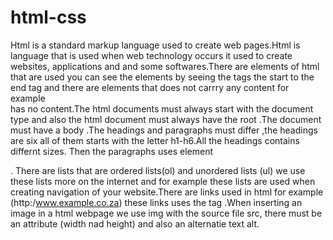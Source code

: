 # html-css
Html is a standard markup language used to create web pages.Html is language that is used when web technology occurs it used to create websites, applications and and some softwares.There are elements of html that are used you can see the elements by seeing the tags the start to the end tag and there are elements that does not carrry any content for example <br> has no content.The html documents must always start with the document type <!DOCTYPE html> and also the html document must always have the root <html>.The document must have a body <body>.The headings and paragraphs must differ ,the headings are six all of them starts with the letter h1-h6.All the headings contains differnt sizes. Then the paragraphs uses element <p>. There are lists that are ordered lists(ol) and unordered lists (ul) we use these lists more on the internet and for example these lists are used when creating navigation of your website.There are links used in html for example (http:/www.example.co.za) these links uses the tag <a>.When inserting an image in a html webpage we use img with the source file src, there must be an attribute (width nad height) and also an alternatie text alt.
